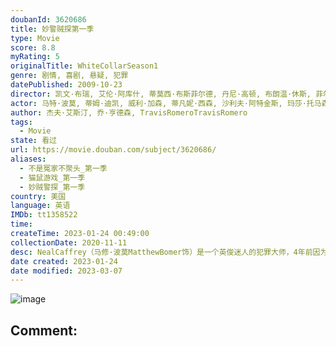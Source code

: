 ```yaml
---
doubanId: 3620686
title: 妙警贼探第一季
type: Movie
score: 8.8
myRating: 5
originalTitle: WhiteCollarSeason1
genre: 剧情, 喜剧, 悬疑, 犯罪
datePublished: 2009-10-23
director: 凯文·布瑞, 艾伦·阿库什, 蒂莫西·布斯菲尔德, 丹尼·高顿, 布朗温·休斯, 菲尔·亚伯拉罕
actor: 马特·波莫, 蒂姆·迪凯, 威利·加森, 蒂凡妮·西森, 沙利夫·阿特金斯, 玛莎·托马森, 穆雷·巴特利特, 莎拉·卡特, undefined, 埃德·莫兰, 伊维特麦奎因费伊, 玛格丽特·安妮·佛罗伦斯, 柯克·埃斯沃多, 黛博拉·特维斯, 爱德华多·巴莱里尼, 加瑞特·迪拉胡特, 麦克·休斯顿, 迈克·霍奇, 詹妮弗·费林, 罗丝·伯恩, undefined, 黛安·妮儿, undefined, 梅晨·阿米克, 亚历珊德拉·索恰, 李勋, 娜塔丽·莫瑞丝, 格罗瑞亚·沃特西斯, 托尼·德文, 阿尔尼·伯顿, undefined, undefined, 詹姆斯·瑞布霍恩, 大卫·阿伦·伯施理, undefined, 埃里克·帕拉迪诺, 迈克尔·加斯顿, 凯莉·索恩, 简·金, 卡尔洛·罗塔, 约翰·文堤米利亚, 阿莱西娅·雷纳, 纳萨尼尔·马斯顿, 黛汉恩·卡罗尔, undefined, 凯特·勒维宁, 罗斯·麦克科尔, 皮特·麦克罗比, 苏珊·米斯纳尔, 凯特·希德尔, 斯蒂芬·格维顿, 布拉德·李·温德, 德里克·米尔曼, 莎拉·温特, 安娜·库奇马, 张欣迪, 凯特·霍吉, 詹姆斯·比贝里, 加里·希尔伯恩, 迪安娜·罗素, 萨宾娜·加德克奇, 亚历珊德拉·达达里奥, 诺亚·艾默里奇, 比利·格里菲斯, 斯丁克·费舍尔, 唐尼·科沙瓦茨, 乔纳森·塔克, 凯尔·赛科特, undefined, 尼尔·马塔拉佐, 马克·谢泼德, undefined, 海蒂克里斯多夫, 兰尼·弗拉哈迪, 丹妮斯·瓦西
author: 杰夫·艾斯汀, 乔·亨德森, TravisRomeroTravisRomero
tags:
  - Movie
state: 看过
url: https://movie.douban.com/subject/3620686/
aliases:
  - 不是冤家不聚头_第一季
  - 猫鼠游戏_第一季
  - 妙贼警探_第一季
country: 美国
language: 英语
IMDb: tt1358522
time: 
createTime: 2023-01-24 00:49:00
collectionDate: 2020-11-11
desc: NealCaffrey（马修·波莫MatthewBomer饰）是一个英俊迷人的犯罪大师，4年前因为一宗伪造国债案被联邦调查局的死对头PeterBurke（蒂姆·迪凯TimDeKay饰）...
date created: 2023-01-24
date modified: 2023-03-07
---
```


![image](p550542403.jpg)

Comment:
---
